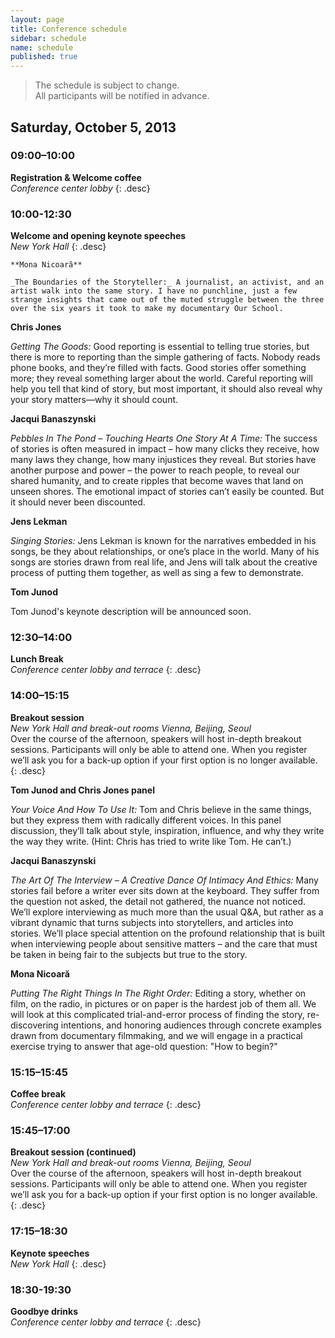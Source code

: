 ```yaml
---
layout: page
title: Conference schedule
sidebar: schedule
name: schedule
published: true
---
```


> The schedule is subject to change.  
All participants will be notified in advance.

## Saturday, October 5, 2013

### 09:00–10:00
**Registration & Welcome coffee**  
*Conference center lobby*
{: .desc}

### 10:00-12:30
**Welcome and opening keynote speeches**  
*New York Hall*
{: .desc}

	**Mona Nicoară** 

	_The Boundaries of the Storyteller:_ A journalist, an activist, and an artist walk into the same story. I have no punchline, just a few strange insights that came out of the muted struggle between the three over the six years it took to make my documentary Our School. 

**Chris Jones**

_Getting The Goods:_ Good reporting is essential to telling true stories, but there is more to reporting than the simple gathering of facts. Nobody reads phone books, and they’re filled with facts. Good stories offer something more; they reveal something larger about the world. Careful reporting will help you tell that kind of story, but most important, it should also reveal why your story matters—why it should count.

**Jacqui Banaszynski**

_Pebbles In The Pond – Touching Hearts One Story At A Time:_ The success of stories is often measured in impact – how many clicks they receive, how many laws they change, how many injustices they reveal. But stories have another purpose and power – the power to reach people, to reveal our shared humanity, and to create ripples that become waves that land on unseen shores. The emotional impact of stories can’t easily be counted. But it should never been discounted.

**Jens Lekman**

_Singing Stories:_ Jens Lekman is known for the narratives embedded in his songs, be they about relationships, or one’s place in the world. Many of his songs are stories drawn from real life, and Jens will talk about the creative process of putting them together, as well as sing a few to demonstrate.

**Tom Junod**

Tom Junod's keynote description will be announced soon. 

### 12:30–14:00
**Lunch Break**  
*Conference center lobby and terrace*
{: .desc}

### 14:00–15:15
**Breakout session**  
*New York Hall and break-out rooms Vienna, Beijing, Seoul*  
Over the course of the afternoon, speakers will host in-depth breakout sessions. Participants will only be able to attend one. When you register we’ll ask you for a back-up option if your first option is no longer available.
{: .desc}

**Tom Junod and Chris Jones panel**

_Your Voice And How To Use It:_ Tom and Chris believe in the same things, but they express them with radically different voices. In this panel discussion, they’ll talk about style, inspiration, influence, and why they write the way they write. (Hint: Chris has tried to write like Tom. He can’t.)

**Jacqui Banaszynski**

_The Art Of The Interview – A Creative Dance Of Intimacy And Ethics:_ Many stories fail before a writer ever sits down at the keyboard. They suffer from the question not asked, the detail not gathered, the nuance not noticed. We’ll explore interviewing as much more than the usual Q&A, but rather as a vibrant dynamic that turns subjects into storytellers, and articles into stories. We’ll place special attention on the profound relationship that is built when interviewing people about sensitive matters – and the care that must be taken in being fair to the subjects but true to the story.

**Mona Nicoară**

_Putting The Right Things In The Right Order:_ Editing a story, whether on film, on the radio, in pictures or on paper is the hardest job of them all. We will look at this complicated trial-and-error process of finding the story, re-discovering intentions, and honoring audiences through concrete examples drawn from documentary filmmaking, and we will engage in a practical exercise trying to answer that age-old question: "How to begin?"



### 15:15–15:45
**Coffee break**  
*Conference center lobby and terrace*
{: .desc}

### 15:45–17:00
**Breakout session (continued)**  
*New York Hall and break-out rooms Vienna, Beijing, Seoul*  
Over the course of the afternoon, speakers will host in-depth breakout sessions. Participants will only be able to attend one. When you register we’ll ask you for a back-up option if your first option is no longer available.
{: .desc}

### 17:15–18:30
**Keynote speeches**  
*New York Hall*
{: .desc}

### 18:30-19:30
**Goodbye drinks**  
*Conference center lobby and terrace*
{: .desc}